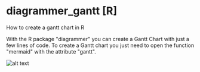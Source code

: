 # diagrammer_gantt [R]
How to create a gantt chart in R


With the R package "diagrammer" you can create a Gantt Chart with just a few lines of code.
To create a Gantt chart you just need to open the function "mermaid" with the attribute "gantt".

![alt text](https://fhwnspeicher.blob.core.windows.net/eins/gantt.png)
